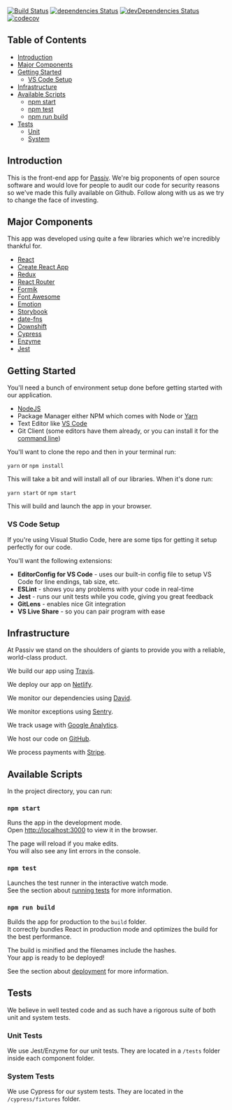 [![Build Status](https://travis-ci.com/passiv/passiv-web.svg?branch=master)](https://travis-ci.com/passiv/passiv-web)
[![dependencies Status](https://david-dm.org/passiv/passiv-web/status.svg)](https://david-dm.org/passiv/passiv-web)
[![devDependencies Status](https://david-dm.org/passiv/passiv-web/dev-status.svg)](https://david-dm.org/passiv/passiv-web?type=dev)
[![codecov](https://codecov.io/gh/passiv/passiv-web/branch/master/graph/badge.svg)](https://codecov.io/gh/passiv/passiv-web)

## Table of Contents

- [Introduction](#introduction)
- [Major Components](#major-components)
- [Getting Started](#getting-started)
  - [VS Code Setup](#vs-code-setup)
- [Infrastructure](#infrastructure)
- [Available Scripts](#available-scripts)
  - [npm start](#npm-start)
  - [npm test](#npm-test)
  - [npm run build](#npm-run-build)
- [Tests](#tests)
  - [Unit](#unit-tests)
  - [System](#system-tests)

## Introduction

This is the front-end app for [Passiv](https://getpassiv.com). We're big proponents of open source software and would love for people to audit our code for security reasons so we've made this fully available on Github. Follow along with us as we try to change the face of investing.

## Major Components

This app was developed using quite a few libraries which we're incredibly thankful for.

* [React](https://reactjs.org/)
* [Create React App](https://github.com/facebook/create-react-app)
* [Redux](https://redux.js.org/)
* [React Router](https://github.com/ReactTraining/react-router)
* [Formik](https://github.com/jaredpalmer/formik)
* [Font Awesome](https://fontawesome.com/)
* [Emotion](https://emotion.sh)
* [Storybook](https://storybook.js.org/)
* [date-fns](https://date-fns.org/)
* [Downshift](https://github.com/paypal/downshift)
* [Cypress](https://cypress.io)
* [Enzyme](https://airbnb.io/enzyme/)
* [Jest](https://jestjs.io/)

## Getting Started

You'll need a bunch of environment setup done before getting started with our application.

* [NodeJS](https://nodejs.org/)
* Package Manager either NPM which comes with Node or [Yarn](https://yarnpkg.com/)
* Text Editor like [VS Code](https://code.visualstudio.com/)
* Git Client (some editors have them already, or you can install it for the [command line](https://git-scm.com/))

You'll want to clone the repo and then in your terminal run:

`yarn` or `npm install`

This will take a bit and will install all of our libraries. When it's done run:

`yarn start` or `npm start`

This will build and launch the app in your browser.

### VS Code Setup

If you're using Visual Studio Code, here are some tips for getting it setup perfectly for our code.

You'll want the following extensions:

* **EditorConfig for VS Code** - uses our built-in config file to setup VS Code for line endings, tab size, etc.
* **ESLint** - shows you any problems with your code in real-time
* **Jest** - runs our unit tests while you code, giving you great feedback
* **GitLens** - enables nice Git integration
* **VS Live Share** - so you can pair program with ease

## Infrastructure

At Passiv we stand on the shoulders of giants to provide you with a reliable, world-class product.

We build our app using [Travis](https://travis-ci.org/passiv/passiv-web).

We deploy our app on [Netlify](https://netlify.com).

We monitor our dependencies using [David](https://david-dm.org/passiv/passiv-web).

We monitor exceptions using [Sentry](https://sentry.io).

We track usage with [Google Analytics](https://analytics.google.com).

We host our code on [GitHub](https://github.com).

We process payments with [Stripe](https://stripe.com).

## Available Scripts

In the project directory, you can run:

### `npm start`

Runs the app in the development mode.<br>
Open [http://localhost:3000](http://localhost:3000) to view it in the browser.

The page will reload if you make edits.<br>
You will also see any lint errors in the console.

### `npm test`

Launches the test runner in the interactive watch mode.<br>
See the section about [running tests](#running-tests) for more information.

### `npm run build`

Builds the app for production to the `build` folder.<br>
It correctly bundles React in production mode and optimizes the build for the best performance.

The build is minified and the filenames include the hashes.<br>
Your app is ready to be deployed!

See the section about [deployment](#deployment) for more information.

## Tests

We believe in well tested code and as such have a rigorous suite of both unit and system tests.

### Unit Tests

We use Jest/Enzyme for our unit tests. They are located in a `/tests` folder inside each component folder.

### System Tests

We use Cypress for our system tests. They are located in the `/cypress/fixtures` folder.
